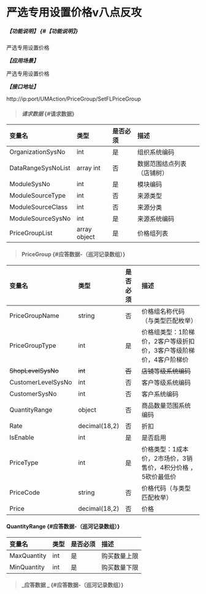 # 严选专用设置价格v八点反攻

##### _【功能说明】_ {#【功能说明】}

严选专用设置价格

_**【应用场景】**_

严选专用设置价格

_**【接口地址】**_

http://ip:port/UMAction/PriceGroup/SetFLPriceGroup

> #### _请求数据_ {#请求数据}

| 变量名 | 类型 | 是否必须 | 描述 |
| :--- | :--- | :--- | :--- |
| OrganizationSysNo | int | 是 | 组织系统编码 |
| DataRangeSysNoList | array int | 否 | 数据范围结点列表（店铺树） |
| ModuleSysNo | int | 是 | 模块编码 |
| ModuleSourceType | int | 否 | 来源类型 |
| ModuleSourceClass | int | 否 | 来源分类 |
| ModuleSourceSysNo | int | 是 | 来源系统编码 |
| PriceGroupList | array object | 是 | 价格组列表 |

> #### PriceGroup {#应答数据-（巡河记录数组）}

| 变量名 | 类型 | 是否必须 | 描述 |
| :--- | :--- | :--- | :--- |
| PriceGroupName | string | 否 | 价格组名称代码（与类型匹配枚举） |
| PriceGroupType | int | 是 | 价格组类型：1阶梯价，2客户等级折扣价，3客户等级阶梯价，4客户阶梯价 |
| ~~ShopLevelSysNo~~ | ~~int~~ | ~~否~~ | ~~店铺等级系统编码~~ |
| CustomerLevelSysNo | int | 否 | 客户等级系统编码 |
| CustomerSysNo | int | 否 | 客户系统编码 |
| QuantityRange | object | 否 | 商品数量范围系统编码 |
| Rate | decimal\(18,2\) | 否 | 折扣 |
| IsEnable | int | 是 | 是否启用 |
| PriceType | int | 是 | 价格类型：1成本价，2市场价，3销售价，4积分价格 ，5砍价最低价|
| PriceCode | string | 否 | 价格代码（与类型匹配枚举） |
| Price | decimal\(18,2\) | 否 | 价格 |

#### QuantityRange {#应答数据-（巡河记录数组）}

| 变量名 | 类型 | 是否必须 | 描述 |
| :--- | :--- | :--- | :--- |
| MaxQuantity | int | 是 | 购买数量上限 |
| MinQuantity | int | 是 | 购买数量下限 |

> #### _应答数据 _ {#应答数据-（巡河记录数组）}



